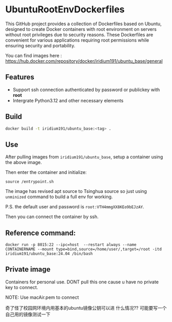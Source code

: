 # UbuntuRootEnvDockerfiles
This GitHub project provides a collection of Dockerfiles based on Ubuntu, designed to create Docker containers with root environment on servers without root privileges due to security reasons. These Dockerfiles are convenient for various applications requiring root permissions while ensuring security and portability.

You can find images here : https://hub.docker.com/repository/docker/iridium191/ubuntu_base/general

## Features

- Support ssh connection authenticated by password or publickey with **root**
- Intergrate Python3.12 and other necessary elements 

## Build

```bash
docker build -t iridium191/ubuntu_base:<tag> .
```
## Use

After pulling images from `iridium191/ubuntu_base`, setup a container using the above image.

Then enter the container and initialize:

```
source /entrypoint.sh
```

The image has revised apt source to Tsinghua source so just using `unminized` command to build a full env for working. 

P.S. the default user and password is `root:VTH4mmgXX8KEo9bEJzAY`.

Then you can connect the container by ssh.

## Reference command:
```shell
docker run -p 8015:22 --ipc=host  --restart always --name CONTAINERNAME --mount type=bind,source=/home/user/,target=/root -itd iridium191/ubuntu_base:24.04 /bin/bash
```
## Private image

Containers for personal use. DONT pull this one cause u have no private key to connect.

NOTE: Use macAir.pem to connect

奇了怪了校园网环境内用基本的ubuntu镜像公钥可以进 什么情况??
可能要写一个自己用的镜像测试一下